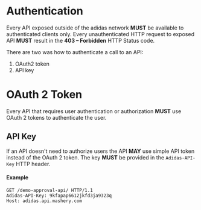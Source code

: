 # Authentication

Every API exposed outside of the adidas network **MUST** be available to authenticated clients only. Every unauthenticated HTTP request to exposed API **MUST** result in the **403 – Forbidden** HTTP Status code.

There are two was how to authenticate a call to an API: 

1. OAuth2 token
1. API key

# OAuth 2 Token
Every API that requires user authentication or authorization **MUST** use OAuth 2 tokens to authenticate the user.

## API Key
If an API doesn't need to authorize users the API **MAY** use simple API token instead of the OAuth 2 token. The key **MUST** be provided in the `Adidas-API-Key` HTTP header.

#### Example

```
GET /demo-approval-api/ HTTP/1.1
Adidas-API-Key: 9kfapap6612jkfd3ja9323q
Host: adidas.api.mashery.com
```


